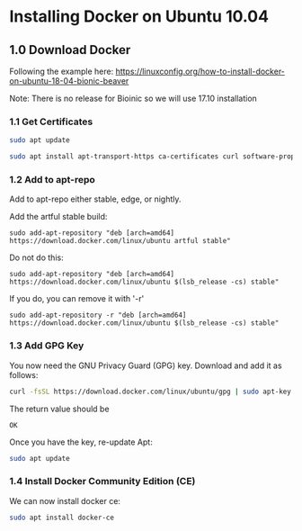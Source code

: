 # Installing Docker on Ubuntu 10.04

## 1.0 Download Docker

Following the example here: https://linuxconfig.org/how-to-install-docker-on-ubuntu-18-04-bionic-beaver

Note: There is no release for Bioinic so we will use 17.10 installation

### 1.1 Get Certificates

```bash
sudo apt update

sudo apt install apt-transport-https ca-certificates curl software-properties-common
```
### 1.2 Add to apt-repo

Add to apt-repo either stable, edge, or nightly.


Add the artful stable build:
```
sudo add-apt-repository "deb [arch=amd64] https://download.docker.com/linux/ubuntu artful stable"
```

Do not do this:
```
sudo add-apt-repository "deb [arch=amd64] https://download.docker.com/linux/ubuntu $(lsb_release -cs) stable"
```

If you do, you can remove it with '-r'
```
sudo add-apt-repository -r "deb [arch=amd64] https://download.docker.com/linux/ubuntu $(lsb_release -cs) stable"
```


### 1.3 Add GPG Key
You now need the GNU Privacy Guard (GPG) key. Download and add it as follows:

```bash
curl -fsSL https://download.docker.com/linux/ubuntu/gpg | sudo apt-key add -
```

The return value should be
```
OK
```

Once you have the key, re-update Apt:
```bash
sudo apt update

```
### 1.4 Install Docker Community Edition (CE)

We can now install docker ce:

```bash
sudo apt install docker-ce
```



